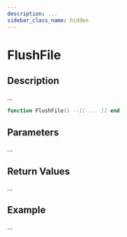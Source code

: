 ```yaml
---
description: ...
sidebar_class_name: hidden
---
```


# FlushFile

## Description

...

```lua
function FlushFile() --[[ ... ]] end
```

## Parameters

...

## Return Values

...

## Example

...

